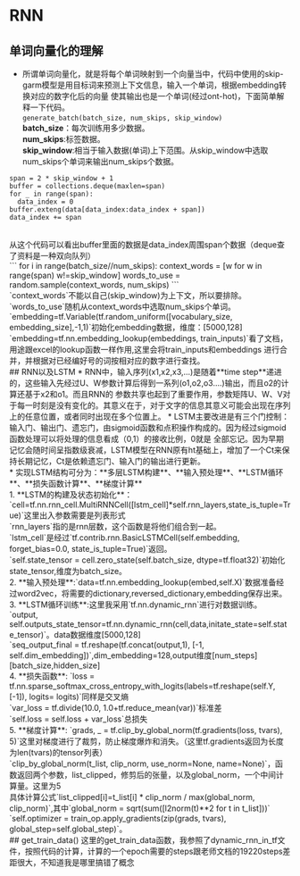 # RNN
## 单词向量化的理解
* 所谓单词向量化，就是将每个单词映射到一个向量当中，代码中使用的skip-garm模型是用目标词来预测上下文信息，输入一个单词，根据embedding转换对应的数字化后的向量
使其输出也是一个单词(经过ont-hot)，下面简单解释一下代码。<br>
 `generate_batch(batch_size, num_skips, skip_window)`<br>
  **batch_size**：每次训练用多少数据。<br>
  **num_skips**:标签数据。<br>
  **skip_window**:相当于输入数据(单词)上下范围。从skip_window中选取num_skips个单词来输出num_skips个数据。
```
span = 2 * skip_window + 1
buffer = collections.deque(maxlen=span)
for _ in range(span):
  data_index = 0
buffer.exteng(data[data_index:data_index + span])
data_index += span
```
<br>
  从这个代码可以看出buffer里面的数据是data_index周围span个数据（deque查了资料是一种双向队列）<br>
```
for i in range(batch_size//num_skips):
  context_words = [w for w in range(span) w!=skip_window]
  words_to_use = random.sample(context_words, num_skips)
```
<br>
  `context_words`不能以自己(skip_window)为上下文，所以要排除。`words_to_use`随机从context_words中选取num_skips个单词。<br>
  `embedding=tf.Variable(tf.random_uniform([vocabulary_size, embedding_size],-1,1)`初始化embedding数据，维度：[5000,128]<br>
  `embedding=tf.nn.embedding_lookup(embeddings, train_inputs)`看了文档，用途跟excel的lookup函数一样作用,这里会将train_inputs和embeddings
  进行合并，并根据对已经编好号的词按相对应的数字进行查找。<br>
## RNN以及LSTM
  * RNN中，输入序列(x1,x2,x3,...)是随着**time step**递进的，这些输入先经过U、W参数计算后得到一系列(o1,o2,o3....)输出，而且o2的计算还基于x2和o1。而且RNN的
参数共享也起到了重要作用，参数矩阵U、W、V对于每一时刻是没有变化的。其意义在于，对于文字的信息其意义可能会出现在序列上的任意位置，或者同时出现在多个位置上。
  * LSTM主要改进是有三个门控制：输入门、输出门、遗忘门，由sigmoid函数和点积操作构成的。因为经过sigmoid函数处理可以将处理的信息看成（0,1）的接收比例，0就是
全部忘记。因为早期记忆会随时间呈指数级衰减，LSTM模型在RNN原有ht基础上，增加了一个Ct来保持长期记忆，Ct是依赖遗忘门、输入门的输出进行更新。<br>
  * 实现LSTM结构可分为：**多层LSTM构建**、**输入预处理**、**LSTM循环**、**损失函数计算**、**梯度计算**<br>
1. **LSTM的构建及状态初始化**：`cell=tf.nn.rnn_cell.MultiRNNCell([lstm_cell]*self.rnn_layers,state_is_tuple=True)`这里出入参数需要是列表形式<br>
  `rnn_layers`指的是rnn层数，这个函数是将他们组合到一起。<br>
  `lstm_cell`是经过`tf.contrib.rnn.BasicLSTMCell(self.embedding, forget_bias=0.0, state_is_tuple=True)`返回。<br>
  `self.state_tensor = cell.zero_state(self.batch_size, dtype=tf.float32)`初始化state_tensor,维度为batch_size。<br>
2. **输入预处理**:`data=tf.nn.embedding_lookup(embed,self.X)`数据准备经过word2vec，将需要的dictionary,reversed_dictionary,embedding保存出来。<br>
3. **LSTM循环训练**:这里我采用`tf.nn.dynamic_rnn`进行对数据训练。<br>
  `output, self.outputs_state_tensor=tf.nn.dynamic_rnn(cell,data,initate_state=self.state_tensor)`。data数据维度[5000,128]<br>
  `seq_output_final = tf.reshape(tf.concat(output,1), [-1, self.dim_embedding])`,dim_embedding=128,output维度[num_steps][batch_size,hidden_size]<br>
4. **损失函数**: `loss = tf.nn.sparse_softmax_cross_entropy_with_logits(labels=tf.reshape(self.Y, [-1]), logits= logits)`同样是交叉熵<br>
  `var_loss = tf.divide(10.0, 1.0+tf.reduce_mean(var))`标准差<br>
  `self.loss = self.loss + var_loss`总损失<br>
5. **梯度计算**:
  `grads, _ = tf.clip_by_global_norm(tf.gradients(loss, tvars), 5)`这里对梯度进行了裁剪，防止梯度爆炸和消失。（这里tf.gradients返回为长度为len(tvars)的tensor列表）<br>
  `clip_by_global_norm(t_list, clip_norm, use_norm=None, name=None)`，函数返回两个参数，list_clipped，修剪后的张量，以及global_norm，一个中间计算量。这里为5<br>
  具体计算公式`list_clipped[i]=t_list[i] * clip_norm / max(global_norm, clip_norm)`,其中`global_norm = sqrt(sum([l2norm(t)**2 for t in t_list]))`
  `self.optimizer = train_op.apply_gradients(zip(grads, tvars), global_step=self.global_step)`。<br>
## get_train_data()
  这里的get_train_data函数，我参照了dynamic_rnn_in_tf文件，按照代码的计算，计算的一个epoch需要的steps跟老师文档的19220steps差距很大，不知道我是哪里搞错了概念

